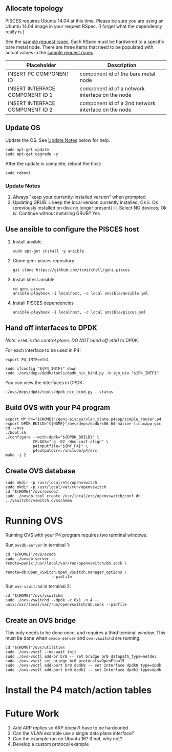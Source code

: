 ## Allocate topology

PISCES requires Ubuntu 14.04 at this time. Please be sure you are using
an Ubuntu 14.04 image in your request RSpec. (I forget what the dependency
really is.)

See the [sample request rspec](request-rspec.xml). Each RSpec must be
hardwired to a specific bare metal node. There are three items that
need to be populated with actual values in the
[sample request rspec](request-rspec.xml).

| Placeholder                     | Description |
| -----------                     | ----------- |
| INSERT PC COMPONENT ID          | component id of the bare metal node |
| INSERT INTERFACE COMPONENT ID 1 | component id of a network interface on the node |
| INSERT INTERFACE COMPONENT ID 2 | component id of a 2nd network interface on the node |

## Update OS

Update the OS. See [Update Notes]() below for help.

```shell
sudo apt-get update
sudo apt-get upgrade -y

```

After the update is complete, reboot the host:

```shell
sudo reboot

```

### Update Notes

1. Always "keep your currently-installed version" when prompted
2. Updating GRUB:
  i. keep the local version currently installed; Ok
  ii. Ok (previously installed on disk no longer present)
  iii. Select NO devices; Ok
  iv. Continue without installing GRUB?  Yes

## Use ansible to configure the PISCES host

1. Install ansible

    ```
    sudo apt-get install -y ansible

    ```

2. Clone geni-pisces repository

    ```
    git clone https://github.com/tcmitchell/geni-pisces

    ```

3. Install latest ansible

    ```
    cd geni-pisces
    ansible-playbook -i localhost, -c local ansible/ansible.yml

    ```

4. Install PISCES dependencies

   ```
   ansible-playbook -i localhost, -c local ansible/pisces.yml

   ```

## Hand off interfaces to DPDK

_Note: `eth0` is the control plane. DO NOT hand off eth0 to DPDK._

For each interface to be used in P4:

```
export P4_INTF=eth1

sudo ifconfig "${P4_INTF}" down
sudo ~/ovs/deps/dpdk/tools/dpdk_nic_bind.py -b igb_uio "${P4_INTF}"
```

You can view the interfaces in DPDK:

```
~/ovs/deps/dpdk/tools/dpdk_nic_bind.py --status
```

## Build OVS with your P4 program

```
export MY_P4="${HOME}"/geni-pisces/vlan_xlate.p4app/simple_router.p4
export DPDK_BUILD="${HOME}"/ovs/deps/dpdk/x86_64-native-linuxapp-gcc
cd ~/ovs
./boot.sh
./configure --with-dpdk="${DPDK_BUILD}" \
            CFLAGS="-g -O2 -Wno-cast-align" \
            p4inputfile="${MY_P4}" \
            p4outputdir=./include/p4/src
make -j 2
```

## Create OVS database

```
sudo mkdir -p /usr/local/etc/openvswitch
sudo mkdir -p /usr/local/var/run/openvswitch
cd "${HOME}"/ovs/ovsdb/
sudo ./ovsdb-tool create /usr/local/etc/openvswitch/conf.db ../vswitchd/vswitch.ovsschema
```

# Running OVS

Running OVS with your P4 program requires two terminal windows.

Run `ovsdb-server` in terminal 1:

```
cd "${HOME}"/ovs/ovsdb
sudo ./ovsdb-server --remote=punix:/usr/local/var/run/openvswitch/db.sock \
                    --remote=db:Open_vSwitch,Open_vSwitch,manager_options \
                    --pidfile
```

Run `ovs-vswitchd` in terminal 2:

```
cd "${HOME}"/ovs/vswitchd
sudo ./ovs-vswitchd --dpdk -c 0x1 -n 4 -- unix:/usr/local/var/run/openvswitch/db.sock --pidfile
```

## Create an OVS bridge

This only needs to be done once, and requires a third terminal window.
This must be done when `ovsdb-server` and `ovs-vswitchd` are running.

```
cd "${HOME}"/ovs/utilities
sudo ./ovs-vsctl --no-wait init
sudo ./ovs-vsctl add-br br0 -- set bridge br0 datapath_type=netdev
sudo ./ovs-vsctl set bridge br0 protocols=OpenFlow15
sudo ./ovs-vsctl add-port br0 dpdk0 -- set Interface dpdk0 type=dpdk
sudo ./ovs-vsctl add-port br0 dpdk1 -- set Interface dpdk1 type=dpdk
```

# Install the P4 match/action tables



# Future Work

1. Add ARP replies so ARP doesn't have to be hardcoded
2. Can the VLAN example use a single data plane interface?
3. Can the example run on Ubuntu 16? If not, why not?
4. Develop a custom protocol example
